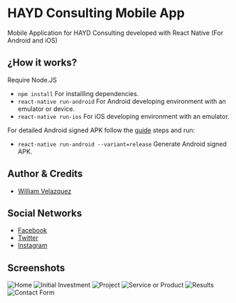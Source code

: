 # HAYD Consulting Mobile App

Mobile Application for HAYD Consulting developed with React Native (For Android and iOS)

## ¿How it works?

Require Node.JS

* `npm install` For instailling dependencies.
* `react-native run-android` For Android developing environment with an emulator or device.
* `react-native run-ios` For iOS developing environment with an emulator.

For detailed Android signed APK follow the [guide](https://facebook.github.io/react-native/docs/signed-apk-android) steps and run:

* `react-native run-android --variant=release` Generate Android signed APK.

## Author & Credits

- [William Velazquez](https://twitter.com/@WilliamVlazquez)

## Social Networks

- [Facebook](https://www.facebook.com/HAYDConsulting/)
- [Twitter](https://twitter.com/HaydConsulting)
- [Instagram](https://www.instagram.com/haydconsulting/)

## Screenshots

![Home](./.readme-static/Home.jpg) ![Initial Investment](./.readme-static/InitialInvestment.jpg)
![Project](./.readme-static/Project.jpg) ![Service or Product](./.readme-static/ServiceProduct.jpg)
![Results](./.readme-static/Results.jpg) ![Contact Form](./.readme-static/Contact.jpg)
